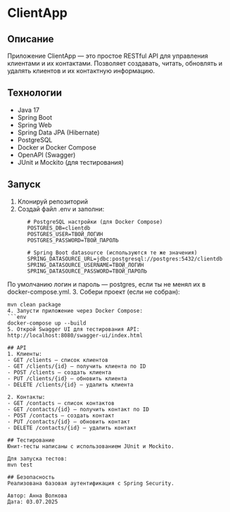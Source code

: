 # ClientApp

## Описание
Приложение ClientApp — это простое RESTful API для управления клиентами и их контактами. Позволяет создавать, читать, обновлять и удалять клиентов и их контактную информацию.

## Технологии
- Java 17
- Spring Boot
- Spring Web
- Spring Data JPA (Hibernate)
- PostgreSQL
- Docker и Docker Compose
- OpenAPI (Swagger)
- JUnit и Mockito (для тестирования)

## Запуск

1. Клонируй репозиторий
2. Создай файл .env и заполни:
   ```env
      # PostgreSQL настройки (для Docker Compose)
      POSTGRES_DB=clientdb
      POSTGRES_USER=ТВОЙ_ЛОГИН
      POSTGRES_PASSWORD=ТВОЙ_ПАРОЛЬ

      # Spring Boot datasource (используются те же значения)
      SPRING_DATASOURCE_URL=jdbc:postgresql://postgres:5432/clientdb
      SPRING_DATASOURCE_USERNAME=ТВОЙ_ЛОГИН
      SPRING_DATASOURCE_PASSWORD=ТВОЙ_ПАРОЛЬ
По умолчанию логин и пароль — postgres, если ты не менял их в docker-compose.yml.
3. Собери проект (если не собран):
   ```env
   mvn clean package
4. Запусти приложение через Docker Compose:
   ```env
   docker-compose up --build 
5. Открой Swagger UI для тестирования API:
   http://localhost:8080/swagger-ui/index.html

## API
1. Клиенты:
   - GET /clients — список клиентов 
   - GET /clients/{id} — получить клиента по ID 
   - POST /clients — создать клиента 
   - PUT /clients/{id} — обновить клиента 
   - DELETE /clients/{id} — удалить клиента

2. Контакты:
   - GET /contacts — список контактов 
   - GET /contacts/{id} — получить контакт по ID 
   - POST /contacts — создать контакт 
   - PUT /contacts/{id} — обновить контакт 
   - DELETE /contacts/{id} — удалить контакт

## Тестирование
Юнит-тесты написаны с использованием JUnit и Mockito.

Для запуска тестов:
mvn test
   
## Безопасность
Реализована базовая аутентификация с Spring Security.

Автор: Анна Волкова
Дата: 03.07.2025
